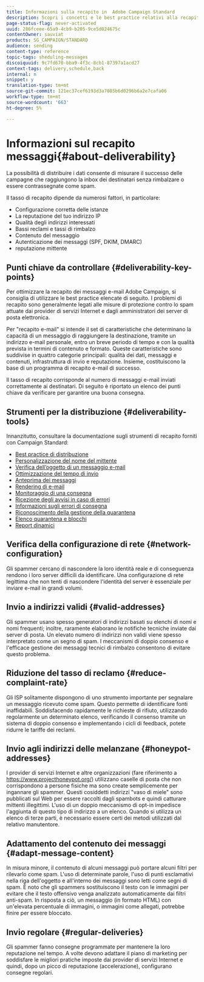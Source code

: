 ```yaml
---
title: Informazioni sulla recapito in  Adobe Campaign Standard
description: Scopri i concetti e le best practice relativi alla recapito dei prodotti e gli strumenti offerti dal Adobe Campaign Standard  per ottimizzare l'invio delle consegne.
page-status-flag: never-activated
uuid: 286fceee-65a9-4cb9-b205-9ce5d024675c
contentOwner: sauviat
products: SG_CAMPAIGN/STANDARD
audience: sending
content-type: reference
topic-tags: sheduling-messages
discoiquuid: 9c7fd670-bba9-4f3c-8cb1-87397a1acd27
context-tags: delivery,schedule,back
internal: n
snippet: y
translation-type: tm+mt
source-git-commit: 121ec37cef6193d3a7085b6d0296b6a2e7cafa06
workflow-type: tm+mt
source-wordcount: '663'
ht-degree: 5%

---
```



# Informazioni sul recapito messaggi{#about-deliverability}

La possibilità di distribuire i dati consente di misurare il successo delle campagne che raggiungono la inbox dei destinatari senza rimbalzare o essere contrassegnate come spam.

Il tasso di recapito dipende da numerosi fattori, in particolare:

* Configurazione corretta delle istanze
* La reputazione del tuo indirizzo IP
* Qualità degli indirizzi interessati
* Bassi reclami e tassi di rimbalzo
* Contenuto del messaggio
* Autenticazione dei messaggi (SPF, DKIM, DMARC)
* reputazione mittente

## Punti chiave da controllare {#deliverability-key-points}

Per ottimizzare la recapito dei messaggi e-mail  Adobe Campaign, si consiglia di utilizzare le best practice elencate di seguito. I problemi di recapito sono generalmente legati alle misure di protezione contro lo spam attuate dai provider di servizi Internet e dagli amministratori dei server di posta elettronica.

Per &quot;recapito e-mail&quot; si intende il set di caratteristiche che determinano la capacità di un messaggio di raggiungere la destinazione, tramite un indirizzo e-mail personale, entro un breve periodo di tempo e con la qualità prevista in termini di contenuto e formato. Queste caratteristiche sono suddivise in quattro categorie principali: qualità dei dati, messaggi e contenuti, infrastruttura di invio e reputazione. Insieme, costituiscono la base di un programma di recapito e-mail di successo.

Il tasso di recapito corrisponde al numero di messaggi e-mail inviati correttamente ai destinatari.
Di seguito è riportato un elenco dei punti chiave da verificare per garantire una buona consegna.

## Strumenti per la distribuzione {#deliverability-tools}

Innanzitutto, consultare la documentazione sugli strumenti di recapito forniti con Campaign Standard:
* [Best practice di distribuzione](https://helpx.adobe.com/it/campaign/kb/delivery-best-practices.html)
* [Personalizzazione del nome del mittente](../../designing/using/personalization.md#personalizing-the-sender)
* [Verifica dell’oggetto di un messaggio e-mail](../../sending/using/testing-subject-line-email.md)
* [Ottimizzazione del tempo di invio](../../sending/using/optimizing-the-sending-time.md)
* [Anteprima dei messaggi](../../sending/using/previewing-messages.md)
* [Rendering di e-mail](../../sending/using/email-rendering.md)
* [Monitoraggio di una consegna](../../sending/using/monitoring-a-delivery.md)
* [Ricezione degli avvisi in caso di errori](../../sending/using/receiving-alerts-when-failures-happen.md)
* [Informazioni sugli errori di consegna](../../sending/using/understanding-delivery-failures.md)
* [Riconoscimento della gestione della quarantena](../../sending/using/understanding-quarantine-management.md)
* [Elenco quarantena e blocchi](../../sending/using/understanding-quarantine-management.md#quarantine-vs-block-list)
* [Report dinamici](../../reporting/using/about-dynamic-reports.md)

## Verifica della configurazione di rete {#network-configuration}

Gli spammer cercano di nascondere la loro identità reale e di conseguenza rendono i loro server difficili da identificare. Una configurazione di rete legittima che non tenti di nascondere l&#39;identità del server è essenziale per inviare e-mail in grandi volumi.

## Invio a indirizzi validi {#valid-addresses}

Gli spammer usano spesso generatori di indirizzi basati su elenchi di nomi e nomi frequenti; inoltre, raramente elaborano le notifiche tecniche inviate dai server di posta. Un elevato numero di indirizzi non validi viene spesso interpretato come un segno di spam. I meccanismi di doppio consenso e l&#39;efficace gestione dei messaggi tecnici di rimbalzo consentono di evitare questo problema.

## Riduzione del tasso di reclamo {#reduce-complaint-rate}

Gli ISP solitamente dispongono di uno strumento importante per segnalare un messaggio ricevuto come spam. Questo permette di identificare fonti inaffidabili. Soddisfacendo rapidamente le richieste di rifiuto, utilizzando regolarmente un determinato elenco, verificando il consenso tramite un sistema di doppio consenso e implementando i cicli di feedback, potete ridurre le tariffe dei reclami.

## Invio agli indirizzi delle melanzane {#honeypot-addresses}

I provider di servizi Internet e altre organizzazioni (fare riferimento a https://www.projecthoneypot.org/) utilizzano caselle di posta che non corrispondono a persone fisiche ma sono create semplicemente per ingannare gli spammer. Questi cosiddetti indirizzi &quot;vaso di miele&quot; sono pubblicati sul Web per essere raccolti dagli spambots e quindi catturare mittenti illegittimi. L&#39;uso di un doppio meccanismo di opt-in impedisce l&#39;aggiunta di questo tipo di indirizzo a un elenco. Quando si utilizza un elenco di terze parti, è necessario essere certi dei metodi utilizzati dal relativo manutentore.

## Adattamento del contenuto dei messaggi {#adapt-message-content}

In misura minore, il contenuto di alcuni messaggi può portare alcuni filtri per rilevarlo come spam. L&#39;uso di determinate parole, l&#39;uso di punti esclamativi nella riga dell&#39;oggetto e all&#39;interno dei messaggi sono letti come segni di spam. È noto che gli spammers sostituiscono il testo con le immagini per evitare che il testo offensivo venga analizzato automaticamente dai filtri anti-spam. In risposta a ciò, un messaggio (in formato HTML) con un&#39;elevata percentuale di immagini, o immagini come allegati, potrebbe finire per essere bloccato.

## Invio regolare {#regular-deliveries}

Gli spammer fanno consegne programmate per mantenere la loro reputazione nel tempo. A volte devono adattare il piano di marketing per soddisfare le migliori pratiche imposte dai provider di servizi Internet e quindi, dopo un picco di reputazione (accelerazione), configurano consegne regolari.
